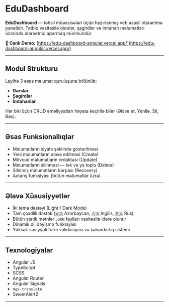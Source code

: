 # EduDashboard

**EduDashboard** — təhsil müəssisələri üçün hazırlanmış veb əsaslı idarəetmə panelidir. Tətbiq vasitəsilə dərslər, şagirdlər və imtahan məlumatları üzərində idarəetmə aparmaq mümkündür.

🔗 **Canlı Demo:** [https://edu-dashboard-angular.vercel.app/](https://edu-dashboard-angular.vercel.app/)

---

## Modul Strukturu

Layihə 3 əsas məlumat quruluşuna bölünüb:
- **Dərslər**
- **Şagirdlər**
- **İmtahanlar**

Hər biri üçün CRUD əməliyyatları həyata keçirilə bilər (Əlavə et, Yenilə, Sil, Bax).

---

## Əsas Funksionallıqlar

- Məlumatların siyahı şəklində göstərilməsi
- Yeni məlumatların əlavə edilməsi (Create)
- Mövcud məlumatların redaktəsi (Update)
- Məlumatların silinməsi — tək və ya toplu (Delete)
- Silinmiş məlumatların bərpası (Recovery)
- Axtarış funksiyası (bütün məlumatlar üzrə)

---

## Əlavə Xüsusiyyətlər

- İki tema dəstəyi (Light / Dark Mode)
- Tam çoxdilli dəstək (🇦🇿 Azərbaycan, 🇬🇧 İngilis, 🇷🇺 Rus)
- Bütün statik mətnlər `JSON` faylları vasitəsilə idarə olunur
- Dinamik dil dəyişmə funksiyası
- Yüksək səviyyəli form validasiyası və xəbərdarlıq sistemi

---

## Texnologiyalar

- Angular JS
- TypeScript
- SCSS
- Angular Router
- Angular Signals
- `ngx-translate`
- SweetAlert2

---